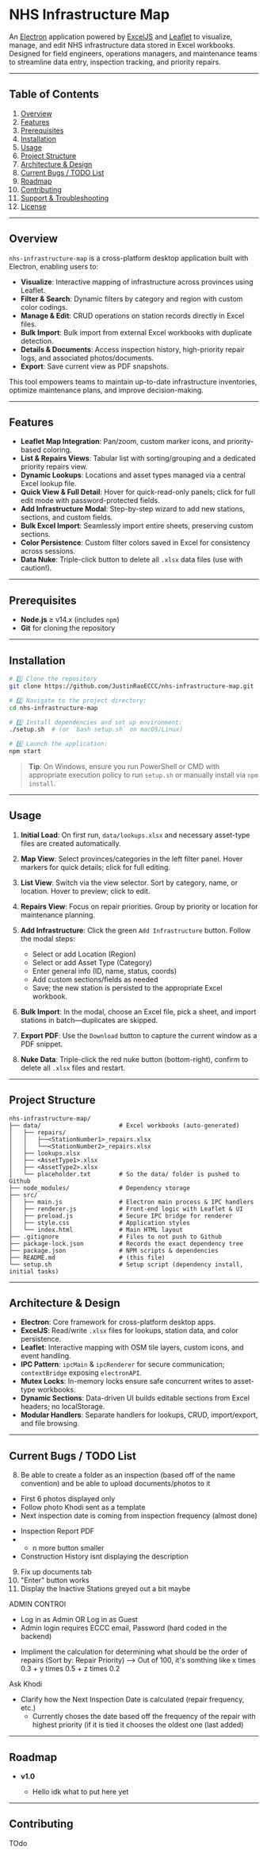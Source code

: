 # NHS Infrastructure Map

An [Electron](https://www.electronjs.org/) application powered by [ExcelJS](https://github.com/exceljs/exceljs) and [Leaflet](https://leafletjs.com/) to visualize, manage, and edit NHS infrastructure data stored in Excel workbooks. Designed for field engineers, operations managers, and maintenance teams to streamline data entry, inspection tracking, and priority repairs.

---

## Table of Contents

1. [Overview](#-overview)
2. [Features](#-features)
3. [Prerequisites](#-prerequisites)
4. [Installation](#⚙️-installation)
5. [Usage](#️-usage)
6. [Project Structure](#️-project-structure)
7. [Architecture & Design](#️-architecture--design)
8. [Current Bugs / TODO List](#️-current-bugs--todo-list)
9. [Roadmap](#-roadmap)
10. [Contributing](#-contributing)
11. [Support & Troubleshooting](#-support--troubleshooting)
12. [License](#-license)

---

## Overview

`nhs-infrastructure-map` is a cross-platform desktop application built with Electron, enabling users to:

* **Visualize**: Interactive mapping of infrastructure across provinces using Leaflet.
* **Filter & Search**: Dynamic filters by category and region with custom color codings.
* **Manage & Edit**: CRUD operations on station records directly in Excel files.
* **Bulk Import**: Bulk import from external Excel workbooks with duplicate detection.
* **Details & Documents**: Access inspection history, high-priority repair logs, and associated photos/documents.
* **Export**: Save current view as PDF snapshots.

This tool empowers teams to maintain up-to-date infrastructure inventories, optimize maintenance plans, and improve decision-making.

---

## Features

* **Leaflet Map Integration**: Pan/zoom, custom marker icons, and priority-based coloring.
* **List & Repairs Views**: Tabular list with sorting/grouping and a dedicated priority repairs view.
* **Dynamic Lookups**: Locations and asset types managed via a central Excel lookup file.
* **Quick View & Full Detail**: Hover for quick-read-only panels; click for full edit mode with password-protected fields.
* **Add Infrastructure Modal**: Step-by-step wizard to add new stations, sections, and custom fields.
* **Bulk Excel Import**: Seamlessly import entire sheets, preserving custom sections.
* **Color Persistence**: Custom filter colors saved in Excel for consistency across sessions.
* **Data Nuke**: Triple-click button to delete all `.xlsx` data files (use with caution!).

---

## Prerequisites

* **Node.js** ≥ v14.x (includes `npm`)
* **Git** for cloning the repository

---

## Installation

```bash
# 1️⃣ Clone the repository
git clone https://github.com/JustinRaoECCC/nhs-infrastructure-map.git

# 2️⃣ Navigate to the project directory:
cd nhs-infrastructure-map

# 3️⃣ Install dependencies and set up environment:
./setup.sh  # (or `bash setup.sh` on macOS/Linux)

# 4️⃣ Launch the application:
npm start
```

> **Tip**: On Windows, ensure you run PowerShell or CMD with appropriate execution policy to run `setup.sh` or manually install via `npm install`.

---

## Usage

1. **Initial Load**: On first run, `data/lookups.xlsx` and necessary asset-type files are created automatically.
2. **Map View**: Select provinces/categories in the left filter panel. Hover markers for quick details; click for full editing.
3. **List View**: Switch via the view selector. Sort by category, name, or location. Hover to preview; click to edit.
4. **Repairs View**: Focus on repair priorities. Group by priority or location for maintenance planning.
5. **Add Infrastructure**: Click the green `Add Infrastructure` button. Follow the modal steps:

   * Select or add Location (Region)
   * Select or add Asset Type (Category)
   * Enter general info (ID, name, status, coords)
   * Add custom sections/fields as needed
   * Save; the new station is persisted to the appropriate Excel workbook.
6. **Bulk Import**: In the modal, choose an Excel file, pick a sheet, and import stations in batch—duplicates are skipped.
7. **Export PDF**: Use the `Download` button to capture the current window as a PDF snippet.
8. **Nuke Data**: Triple-click the red nuke button (bottom-right), confirm to delete all `.xlsx` files and restart.

---

## Project Structure

```
nhs-infrastructure-map/
├── data/                      # Excel workbooks (auto-generated)
│   ├── repairs/
│   │   ├──<StationNumber1>_repairs.xlsx
│   │   └──<StationNumber2>_repairs.xlsx
│   ├── lookups.xlsx
│   ├── <AssetType1>.xlsx
│   ├── <AssetType2>.xlsx
│   └── placeholder.txt        # So the data/ folder is pushed to Github
├── node_modules/              # Dependency storage
├── src/
│   ├── main.js                # Electron main process & IPC handlers
│   ├── renderer.js            # Front-end logic with Leaflet & UI
│   ├── preload.js             # Secure IPC bridge for renderer
│   ├── style.css              # Application styles
│   └── index.html             # Main HTML layout
├── .gitignore                 # Files to not push to Github
├── package-lock.json          # Records the exact dependency tree
├── package.json               # NPM scripts & dependencies
├── README.md                  # (this file)
└── setup.sh                   # Setup script (dependency install, initial tasks)
```

---

## Architecture & Design

* **Electron**: Core framework for cross-platform desktop apps.
* **ExcelJS**: Read/write `.xlsx` files for lookups, station data, and color persistence.
* **Leaflet**: Interactive mapping with OSM tile layers, custom icons, and event handling.
* **IPC Pattern**: `ipcMain` & `ipcRenderer` for secure communication; `contextBridge` exposing `electronAPI`.
* **Mutex Locks**: In-memory locks ensure safe concurrent writes to asset-type workbooks.
* **Dynamic Sections**: Data-driven UI builds editable sections from Excel headers; no localStorage.
* **Modular Handlers**: Separate handlers for lookups, CRUD, import/export, and file browsing.

---

## Current Bugs / TODO List


8. Be able to create a folder as an inspection (based off of the name convention) and be able to upload documents/photos to it
  - First 6 photos displayed only
  - Follow photo Khodi sent as a template
  - Next inspection date is coming from inspection frequency
(almost done)

* Inspection Report PDF
* + n more button smaller
* Construction History isnt displaying the description


9. Fix up documents tab
10. "Enter" button works
11. Display the Inactive Stations greyed out a bit maybe

ADMIN CONTROl
- Log in as Admin OR Log in as Guest
- Admin login requires ECCC email, Password (hard coded in the backend)



* Impliment the calculation for determining what should be the order of repairs (Sort by: Repair Priority) -->  Out of 100, it's somthing like x times 0.3 + y times 0.5 + z times 0.2

Ask Khodi
- Clarify how the Next Inspection Date is calculated (repair frequency, etc.)
    - Currently choses the date based off the frequency of the repair with highest priority (if it is tied it chooses the oldest one (last added)


---

## Roadmap

* **v1.0**

  * Hello idk what to put here yet

---

## Contributing


TOdo